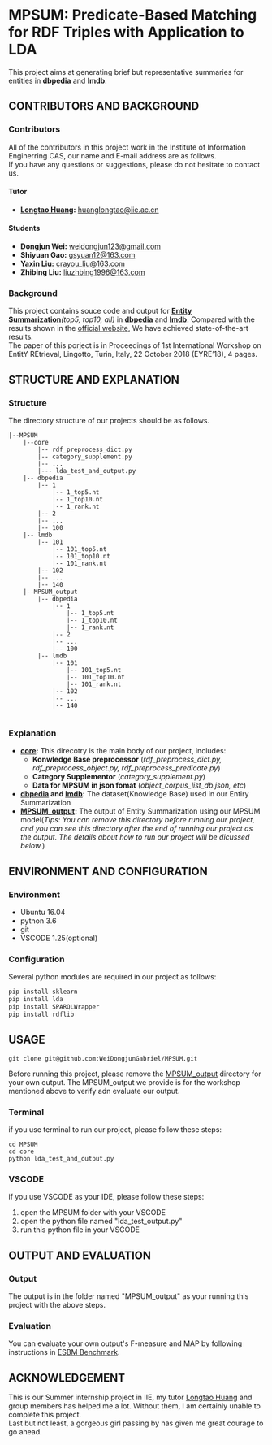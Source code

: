 # MPSUM: Predicate-Based Matching for RDF Triples with Application to LDA<br>
This project aims at generating brief but representative summaries for entities in **dbpedia** and **lmdb**.<br>
## CONTRIBUTORS AND BACKGROUND
### Contributors
All of the contributors in this project work in the Institute of Information Enginerring CAS, our name and E-mail address are as follows.<br>
If you have any questions or suggestions, please do not hesitate to contact us.<br>
#### Tutor
- **[Longtao Huang](http://people.ucas.edu.cn/~huanglongtao):** huanglongtao@iie.ac.cn<br>
#### Students
- **Dongjun Wei:** weidongjun123@gmail.com<br>
- **Shiyuan Gao:** gsyuan12@163.com<br> 
- **Yaxin Liu:** crayou_liu@163.com<br>
- **Zhibing Liu:** liuzhbing1996@163.com<br> 
### Background
This project contains souce code and output for **[Entity Summarization](http://ws.nju.edu.cn/summarization/esbm/)***(top5, top10, all)* in **[dbpedia](https://wiki.dbpedia.org/)** and **[lmdb](http://symas.com/lmdb)**. Compared with the results shown in the [official website](http://ws.nju.edu.cn/summarization/esbm/), We have achieved state-of-the-art results.<br>
The paper of this porject is in Proceedings of 1st International Workshop on EntitY REtrieval, Lingotto, Turin, Italy, 22 October 2018 (EYRE’18), 4 pages.<br>
## STRUCTURE AND EXPLANATION
### Structure
The directory structure of our projects should be as follows.
```
|--MPSUM
	|--core
		|-- rdf_preprocess_dict.py
		|-- category_supplement.py
		|-- ...
		|--- lda_test_and_output.py
	|-- dbpedia
		|-- 1
			|-- 1_top5.nt
			|-- 1_top10.nt
			|-- 1_rank.nt
		|-- 2
		|-- ...
		|-- 100
  	|-- lmdb
		|-- 101
			|-- 101_top5.nt
			|-- 101_top10.nt
			|-- 101_rank.nt
		|-- 102
		|-- ...
		|-- 140
	|--MPSUM_output
		|-- dbpedia
			|-- 1
				|-- 1_top5.nt
				|-- 1_top10.nt
				|-- 1_rank.nt
			|-- 2
			|-- ...
			|-- 100
  		|-- lmdb
			|-- 101
				|-- 101_top5.nt
				|-- 101_top10.nt
				|-- 101_rank.nt
			|-- 102
			|-- ...
			|-- 140
		
```
### Explanation
- **[core](./core):** This direcotry is the main body of our project, includes:<br>
     - **Konwledge Base preprocessor** (*rdf_preprocess_dict.py, rdf_preprocess_object.py, rdf_preprocess_predicate.py*)<br>
     - **Category Supplementor** (*category_supplement.py*)<br>
     - **Data for MPSUM in json fomat** (*object_corpus_list_db.json, etc*)<br>
- **[dbpedia](./dbpedia) and [lmdb](./lmdb):** The dataset(Knowledge Base) used in our Entiry Summarization<br>
- **[MPSUM_output](./MPSUM_output):** The output of Entity Summarization using our MPSUM model(*Tips: You can remove this directory before running our project, and you can see this directory after the end of running our project as the output. The details about how to run our project will be dicussed below.*)<br>
## ENVIRONMENT AND CONFIGURATION
### Environment

- Ubuntu 16.04
- python 3.6 
- git
- VSCODE 1.25(optional)

### Configuration
Several python modules are required in our project as follows:
```python
pip install sklearn
pip install lda
pip install SPARQLWrapper
pip install rdflib
```
## USAGE
```linux
git clone git@github.com:WeiDongjunGabriel/MPSUM.git
```
Before running this project, please remove the [MPSUM_output](./MPSUM_output) directory for your own output. The MPSUM_output we provide is for the workshop mentioned above to verify adn evaluate our output.
### Terminal 
if you use terminal to run our project, please follow these steps:
```linux
cd MPSUM
cd core 
python lda_test_and_output.py
```
### VSCODE
if you use VSCODE as your IDE, please follow these steps:
1. open the MPSUM folder with your VSCODE
2. open the python file named "lda_test_output.py"
3. run this python file in your VSCODE
## OUTPUT AND EVALUATION
### Output
The output is in the folder named "MPSUM_output" as your running this project with the above steps.
### Evaluation
You can evaluate your own output's F-measure and MAP by following instructions in [ESBM Benchmark](http://ws.nju.edu.cn/summarization/esbm/).
## ACKNOWLEDGEMENT
This is our Summer internship project in IIE, my tutor [Longtao Huang](http://people.ucas.edu.cn/~huanglongtao) and group members has helped me a lot. Without them, I am certainly unable to complete this project.<br>
Last but not least, a gorgeous girl passing by has given me great courage to go ahead.<br>  

